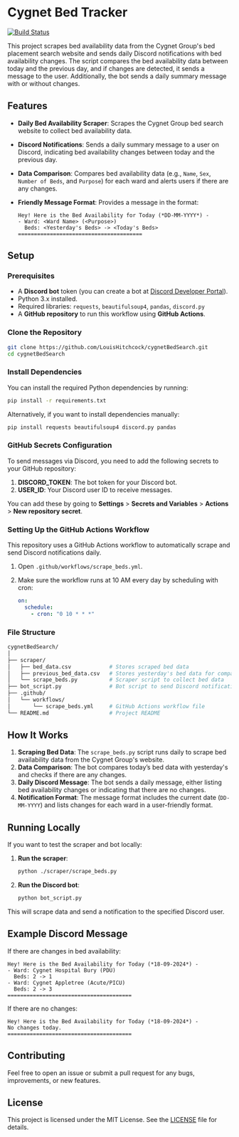 
# Cygnet Bed Tracker

[![Build Status](https://github.com/louishitchcock/cygnetBedSearch/actions/workflows/scrape_beds.yml/badge.svg)](https://github.com/louishitchcock/cygnetBedSearch/actions)

This project scrapes bed availability data from the Cygnet Group's bed placement search website and sends daily Discord notifications with bed availability changes. The script compares the bed availability data between today and the previous day, and if changes are detected, it sends a message to the user. Additionally, the bot sends a daily summary message with or without changes.

## Features
- **Daily Bed Availability Scraper**: Scrapes the Cygnet Group bed search website to collect bed availability data.
- **Discord Notifications**: Sends a daily summary message to a user on Discord, indicating bed availability changes between today and the previous day.
- **Data Comparison**: Compares bed availability data (e.g., `Name`, `Sex`, `Number of Beds`, and `Purpose`) for each ward and alerts users if there are any changes.
- **Friendly Message Format**: Provides a message in the format:
  
  ```
  Hey! Here is the Bed Availability for Today (*DD-MM-YYYY*) -
  - Ward: <Ward Name> (<Purpose>)
    Beds: <Yesterday's Beds> -> <Today's Beds>
  =======================================
  ```

## Setup

### Prerequisites

- A **Discord bot** token (you can create a bot at [Discord Developer Portal](https://discord.com/developers/applications)).
- Python 3.x installed.
- Required libraries: `requests`, `beautifulsoup4`, `pandas`, `discord.py`
- A **GitHub repository** to run this workflow using **GitHub Actions**.

### Clone the Repository

```bash
git clone https://github.com/LouisHitchcock/cygnetBedSearch.git
cd cygnetBedSearch
```

### Install Dependencies

You can install the required Python dependencies by running:

```bash
pip install -r requirements.txt
```

Alternatively, if you want to install dependencies manually:

```bash
pip install requests beautifulsoup4 discord.py pandas
```

### GitHub Secrets Configuration

To send messages via Discord, you need to add the following secrets to your GitHub repository:

1. **DISCORD_TOKEN**: The bot token for your Discord bot.
2. **USER_ID**: Your Discord user ID to receive messages.

You can add these by going to **Settings** > **Secrets and Variables** > **Actions** > **New repository secret**.

### Setting Up the GitHub Actions Workflow

This repository uses a GitHub Actions workflow to automatically scrape and send Discord notifications daily.

1. Open `.github/workflows/scrape_beds.yml`.
2. Make sure the workflow runs at 10 AM every day by scheduling with cron:

   ```yaml
   on:
     schedule:
       - cron: "0 10 * * *"
   ```

### File Structure

```bash
cygnetBedSearch/
│
├── scraper/
│   ├── bed_data.csv            # Stores scraped bed data
│   ├── previous_bed_data.csv   # Stores yesterday's bed data for comparison
│   └── scrape_beds.py          # Scraper script to collect bed data
├── bot_script.py               # Bot script to send Discord notifications
├── .github/
│   └── workflows/
│       └── scrape_beds.yml     # GitHub Actions workflow file
└── README.md                   # Project README
```

## How It Works

1. **Scraping Bed Data**: The `scrape_beds.py` script runs daily to scrape bed availability data from the Cygnet Group's website.
2. **Data Comparison**: The bot compares today’s bed data with yesterday's and checks if there are any changes.
3. **Daily Discord Message**: The bot sends a daily message, either listing bed availability changes or indicating that there are no changes.
4. **Notification Format**: The message format includes the current date (`DD-MM-YYYY`) and lists changes for each ward in a user-friendly format.

## Running Locally

If you want to test the scraper and bot locally:

1. **Run the scraper**:
   ```bash
   python ./scraper/scrape_beds.py
   ```

2. **Run the Discord bot**:
   ```bash
   python bot_script.py
   ```

This will scrape data and send a notification to the specified Discord user.

## Example Discord Message

If there are changes in bed availability:

```
Hey! Here is the Bed Availability for Today (*18-09-2024*) -
- Ward: Cygnet Hospital Bury (PDU)
  Beds: 2 -> 1
- Ward: Cygnet Appletree (Acute/PICU)
  Beds: 2 -> 3
=======================================
```

If there are no changes:

```
Hey! Here is the Bed Availability for Today (*18-09-2024*) -
No changes today.
=======================================
```

## Contributing

Feel free to open an issue or submit a pull request for any bugs, improvements, or new features.

## License

This project is licensed under the MIT License. See the [LICENSE](LICENSE) file for details.
